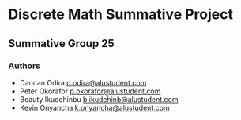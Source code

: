 # Discrete Math Summative Project

## Summative Group 25

### Authors
- Dancan Odira d.odira@alustudent.com
- Peter Okorafor p.okorafor@alustudent.com
- Beauty Ikudehinbu b.ikudehinb@alustudent.com
- Kevin Onyancha k.onyancha@alustudent.com
